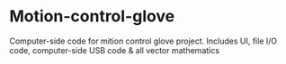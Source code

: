 # Motion-control-glove
Computer-side code for mition control glove project. Includes UI, file I/O code, computer-side USB code &amp; all vector mathematics
